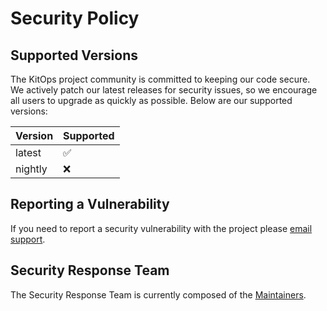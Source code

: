 # Security Policy

## Supported Versions

The KitOps project community is committed to keeping our code secure. We actively patch our latest releases for security issues, so we encourage all users to upgrade as quickly as possible. Below are our supported versions:

| Version | Supported          |
| ------- | ------------------ |
| latest | :white_check_mark: |
| nightly | :x:                |

## Reporting a Vulnerability

If you need to report a security vulnerability with the project please [email support](mailto:support@jozu.com?subject=[SECURITY]).

## Security Response Team

The Security Response Team is currently composed of the [Maintainers](./MAINTAINERS.md).
